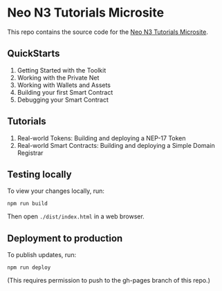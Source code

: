 # Neo N3 Tutorials Microsite

This repo contains the source code for the [Neo N3 Tutorials Microsite](https://ngdenterprise.com/neo-tutorials/index.html).

## QuickStarts

1. Getting Started with the Toolkit
2. Working with the Private Net
3. Working with Wallets and Assets
4. Building your first Smart Contract
5. Debugging your Smart Contract

## Tutorials

1. Real-world Tokens: Building and deploying a NEP-17 Token
2. Real-world Smart Contracts: Building and deploying a Simple Domain Registrar 

## Testing locally

To view your changes locally, run:

    npm run build
    
Then open `./dist/index.html` in a web browser.

## Deployment to production

To publish updates, run:

    npm run deploy
    
(This requires permission to push to the gh-pages branch of this repo.)
